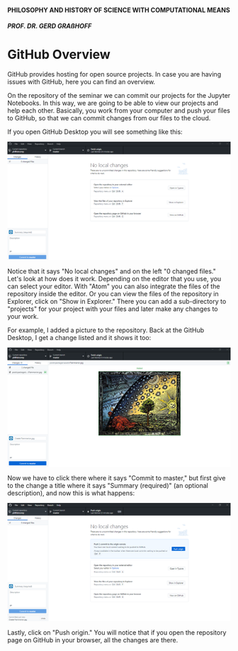 #### PHILOSOPHY AND HISTORY OF SCIENCE WITH COMPUTATIONAL MEANS

##### PROF. DR. GERD GRAßHOFF 



# GitHub Overview

GitHub provides hosting for open source projects. In case you are having issues with GitHub, here you can find an overview. 

On the repository of the seminar we can commit our projects for the Jupyter Notebooks. In this way, we are going to be able to view our projects and help each other. Basically, you work from your computer and push your files to GitHub, so that we can commit changes from our files to the cloud.

If you open GitHub Desktop you will see something like this:

![gitphil](assets/gitphil.PNG)



Notice that it says "No local changes" and on the left "0 changed files." Let's look at how does it work. Depending on the editor that you use, you can select your editor. With "Atom" you can also integrate the files of the repository inside the editor. Or you can view the files of the repository in Explorer, click on "Show in Explorer." There you can add a sub-directory to "projects" for your project with your files and later make any changes to your work.

For example, I added a picture to the repository. Back at the GitHub Desktop, I get a change listed and it shows it too:

![gitchanges](assets/gitchanges.PNG)



Now we have to click there where it says "Commit to master," but first give to the change a title where it says "Summary (required)" (an optional description), and now this is what happens:

![gitchanges2](assets/gitchanges2.PNG)



Lastly, click on "Push origin." You will notice that if you open the repository page on GitHub in your browser, all the changes are there.

